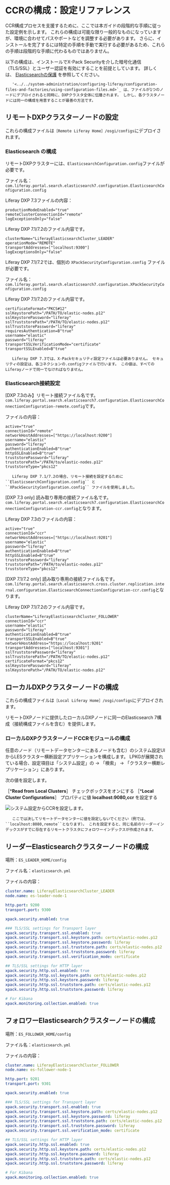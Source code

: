 # CCRの構成：設定リファレンス

CCR構成プロセスを支援するために、ここでは本ガイドの段階的な手順に従った設定例を示します。 これらの構成は可能な限り一般的なものになっていますが、環境に合わせてパスやポートなどを調整する必要があります。 さらに、インストールを完了するには特定の手順を手動で実行する必要があるため、これらの手順は段階的な手順に代わるものではありません。

以下の構成は、インストールでX-Pack Securityを介した暗号化通信（TLS/SSL）とユーザー認証を有効にすることを前提としています。 詳しくは、 [Elasticsearchの保護](../../installing-and-upgrading-a-search-engine/elasticsearch/securing-elasticsearch.md) を参照してください。

```{tip}
   '<../../system-administration/configuring-liferay/configuration-files-and-factories/using-configuration-files.md>`_ は、ファイルが1つのノードにデプロイされると同時に、DXPクラスタ全体に伝播されます。 しかし、各クラスタノードには同一の構成を用意することが最善の方法です。 
```

<a name="remote-dxp-cluster-node-configurations" />

## リモートDXPクラスターノードの設定

これらの構成ファイルは`［Remote Liferay Home］/osgi/configs`にデプロイされます。

<a name="elasticsearch-configuration" />

### Elasticsearch の構成

リモートDXPクラスターには、`ElasticsearchConfiguration.config`ファイルが必要です。

ファイル名：`com.liferay.portal.search.elasticsearch7.configuration.ElasticsearchConfiguration.config`

Liferay DXP 7.3ファイルの内容：

```properties
productionModeEnabled="true"
remoteClusterConnectionId="remote"
logExceptionsOnly="false"
```

Liferay DXP 7.1/7.2のファイル内容です。

```properties
clusterName="LiferayElasticsearchCluster_LEADER"
operationMode="REMOTE"
transportAddresses=["localhost:9300"]
logExceptionsOnly="false"
```

Liferay DXP 7.1/7.2では、個別の `XPackSecurityConfiguration.config` ファイルが必要です。

ファイル名：`com.liferay.portal.search.elasticsearch7.configuration.XPackSecurityConfiguration.config`

Liferay DXP 7.1/7.2のファイル内容です。


```properties
certificateFormat="PKCS#12"
sslKeystorePath="/PATH/TO/elastic-nodes.p12"
sslKeystorePassword="liferay"
sslTruststorePath="/PATH/TO/elastic-nodes.p12"
sslTruststorePassword="liferay"
requiresAuthentication=B"true"
username="elastic"
password="liferay"
transportSSLVerificationMode="certificate"
transportSSLEnabled=B"true"
```

```{tip}
   Liferay DXP 7.3では、X-Packセキュリティ設定ファイルは必要ありません。 セキュリティの設定は、各コネクションの.configファイルで行います。 この値は、すべてのLiferayノードで同一でなければなりません。
```

<a name="elasticsearch-connection-configuration" />

### Elasticsearch接続設定

[DXP 7.3のみ】リモート接続ファイル名です。 `com.liferay.portal.search.elasticsearch7.configuration.ElasticsearchConnectionConfiguration-remote.config`です。

ファイルの内容：

```properties
active="true"
connectionId="remote"
networkHostAddresses=["https://localhost:9200"]
username="elastic"
password="liferay"
authenticationEnabled=B"true"
httpSSLEnabled=B"true"
truststorePassword="liferay"
truststorePath="/PATH/to/elastic-nodes.p12"
truststoreType="pkcs12"
```

```{tip}
   Liferay DXP 7.1/7.2の場合、リモート接続を設定するために ``ElasticsearchConfiguration.config`` と ``XPackSecurityConfiguration.config`` ファイルを使用しました。
```

[DXP 7.3 only] 読み取り専用の接続ファイル名です。 `com.liferay.portal.search.elasticsearch7.configuration.ElasticsearchConnectionConfiguration-ccr.config`となります。

Liferay DXP 7.3のファイルの内容：

```properties
active="true"
connectionId="ccr"
networkHostAddresses=["https://localhost:9201"]
username="elastic"
password="liferay"
authenticationEnabled=B"true"
httpSSLEnabled=B"true"
truststorePassword="liferay"
truststorePath="/PATH/to/elastic-nodes.p12"
truststoreType="pkcs12"
```

[DXP 7.1/7.2 only] 読み取り専用の接続ファイル名です。 `com.liferay.portal.search.elasticsearch.cross.cluster.replication.internal.configuration.ElasticsearchConnectionConfiguration-ccr.config`となります。

Liferay DXP 7.1/7.2のファイル内容です。

```properties
clusterName="LiferayElasticsearchCluster_FOLLOWER"
connectionId="ccr"
username="elastic"
password="liferay"
authenticationEnabled=B"true"
transportSSLEnabled=B"true"
networkHostAddress="https://localhost:9201"
transportAddresses=["localhost:9301"]
sslTruststorePassword="liferay"
sslTruststorePath="/PATH/TO/elastic-nodes.p12"
certificateFormat="pkcs12"
sslKeystorePassword="liferay"
sslKeystorePath="/PATH/TO/elastic-nodes.p12"
```

<a name="local-dxp-cluster-node-configurations" />

## ローカルDXPクラスターノードの構成

これらの構成ファイルは`［Local Liferay Home］/osgi/configs`にデプロイされます。

リモートDXPノードに提供したローカルDXPノードに同一のElasticsearch 7構成（接続構成ファイルを含む）を提供します。

<a name="local-dxp-cluster-node-ccr-module-configurations" />

### ローカルDXPクラスターノードCCRモジュールの構成

任意のノード（リモートデータセンターにあるノードも含む）のシステム設定UIからLESクラスター横断設定アプリケーションを構成します。 LPKGが展開されている場合、設定項目は「システム設定」の &rarr; 「検索」 &rarr; 「クラスター横断レプリケーション」にあります。

次の値を設定します。

［***Read from Local Clusters**］ チェックボックスをオンにする
［***Local Cluster Configurations**］ プロパティに値 **localhost:9080,ccr** を設定する

![システム設定からCCRを設定します。](./ccr-basic-use-case-config-reference/images/01.png)

```{important}
   ここでは決してリモートデータセンターに値を設定しないでください（例では、``localhost:8080,remote``となります）。 これを設定すると、同じ名前のリーダーインデックスがすでに存在するリモートクラスタにフォロワーインデックスが作成されます。
```

<a name="leader-elasticsearch-cluster-node-configurations" />

## リーダーElasticsearchクラスターノードの構成

場所：`ES_LEADER_HOME/config`

ファイル名：`elasticsearch.yml`

ファイルの内容：
```yaml
cluster.name: LiferayElasticsearchCluster_LEADER
node.name: es-leader-node-1

http.port: 9200
transport.port: 9300

xpack.security.enabled: true

### TLS/SSL settings for Transport layer
xpack.security.transport.ssl.enabled: true
xpack.security.transport.ssl.keystore.path: certs/elastic-nodes.p12
xpack.security.transport.ssl.keystore.password: liferay
xpack.security.transport.ssl.truststore.path: certs/elastic-nodes.p12
xpack.security.transport.ssl.truststore.password: liferay
xpack.security.transport.ssl.verification_mode: certificate

## TLS/SSL settings for HTTP layer
xpack.security.http.ssl.enabled: true
xpack.security.http.ssl.keystore.path: certs/elastic-nodes.p12
xpack.security.http.ssl.keystore.password: liferay
xpack.security.http.ssl.truststore.path: certs/elastic-nodes.p12
xpack.security.http.ssl.truststore.password: liferay

# For Kibana
xpack.monitoring.collection.enabled: true
```

<a name="follower-elasticsearch-cluster-node-configurations" />

## フォロワーElasticsearchクラスターノードの構成

場所：`ES_FOLLOWER_HOME/config`

ファイル名：`elasticsearch.yml`

ファイルの内容：

```yaml
cluster.name: LiferayElasticsearchCluster_FOLLOWER
node.name: es-follower-node-1

http.port: 9201
transport.port: 9301

xpack.security.enabled: true

### TLS/SSL settings for Transport layer
xpack.security.transport.ssl.enabled: true
xpack.security.transport.ssl.keystore.path: certs/elastic-nodes.p12
xpack.security.transport.ssl.keystore.password: liferay
xpack.security.transport.ssl.truststore.path: certs/elastic-nodes.p12
xpack.security.transport.ssl.truststore.password: liferay
xpack.security.transport.ssl.verification_mode: certificate

## TLS/SSL settings for HTTP layer
xpack.security.http.ssl.enabled: true
xpack.security.http.ssl.keystore.path: certs/elastic-nodes.p12
xpack.security.http.ssl.keystore.password: liferay
xpack.security.http.ssl.truststore.path: certs/elastic-nodes.p12
xpack.security.http.ssl.truststore.password: liferay

# For Kibana
xpack.monitoring.collection.enabled: true
```
